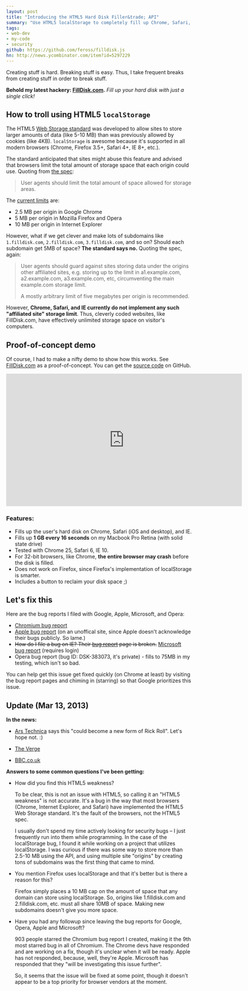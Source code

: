 ```yaml
---
layout: post
title: "Introducing the HTML5 Hard Disk Filler&trade; API"
summary: "Use HTML5 localStorage to completely fill up Chrome, Safari, and IE users hard disks. Trololo..."
tags:
- web-dev
- my-code
- security
github: https://github.com/feross/filldisk.js
hn: http://news.ycombinator.com/item?id=5297229
---
```


Creating stuff is hard. Breaking stuff is easy. Thus, I take frequent breaks from creating stuff in order to break stuff.

**Behold my latest hackery: [FillDisk.com](http://www.filldisk.com).** *Fill up your hard disk with just a single click!*

## How to troll using HTML5 `localStorage`

The HTML5 [Web Storage standard](http://www.w3.org/TR/webstorage/) was developed to allow sites to store larger amounts of data (like 5-10 MB) than was previously allowed by cookies (like 4KB). `localStorage` is awesome because it's supported in all modern browsers (Chrome, Firefox 3.5+, Safari 4+, IE 8+, etc.).

The standard anticipated that sites might abuse this feature and advised that browsers limit the total amount of storage space that each origin could use. Quoting from [the spec](http://www.w3.org/TR/webstorage/):

> User agents should limit the total amount of space allowed for storage areas.

The [current limits](http://en.wikipedia.org/wiki/Web_storage#Storage_size) are:

- 2.5 MB per origin in Google Chrome
- 5 MB per origin in Mozilla Firefox and Opera
- 10 MB per origin in Internet Explorer

However, what if we get clever and make lots of subdomains like `1.filldisk.com`, `2.filldisk.com`, `3.filldisk.com`, and so on? Should each subdomain get 5MB of space? **The standard says no.** Quoting the spec, again:

> User agents should guard against sites storing data under the origins other affiliated sites, e.g. storing up to the limit in a1.example.com, a2.example.com, a3.example.com, etc, circumventing the main example.com storage limit.
>
> A mostly arbitrary limit of five megabytes per origin is recommended.

However, **Chrome, Safari, and IE currently do not implement any such "affiliated site" storage limit**. Thus, cleverly coded websites, like FillDisk.com, have effectively unlimited storage space on visitor's computers.

## Proof-of-concept demo

Of course, I had to make a nifty demo to show how this works. See [FillDisk.com](http://www.filldisk.com) as a proof-of-concept. You can get the [source code](https://github.com/feross/filldisk.js) on GitHub.

<iframe width="640" height="360" src="http://www.youtube.com/embed/XkScSMIr_00" frameborder="0" allowfullscreen></iframe>

### Features:

- Fills up the user's hard disk on Chrome, Safari (iOS and desktop), and IE.
- Fills up **1 GB every 16 seconds** on my Macbook Pro Retina (with solid state drive)
- Tested with Chrome 25, Safari 6, IE 10.
- For 32-bit browsers, like Chrome, **the entire browser may crash** before the disk is filled.
- Does not work on Firefox, since Firefox's implementation of localStorage is smarter.
- Includes a button to reclaim your disk space ;)

## Let's fix this

Here are the bug reports I filed with Google, Apple, Microsoft, and Opera:

- [Chromium bug report](https://code.google.com/p/chromium/issues/detail?id=178980)
- [Apple bug report](http://openradar.appspot.com/radar?id=2792401) (on an unoffical site, since Apple doesn't acknowledge their bugs publicly. So lame.)
- <s>How do I file a bug on IE? Their [bug report](http://connect.microsoft.com/IE) page is broken.</s> [Microsoft bug report](https://connect.microsoft.com/IE/feedback/details/780246/localstorage-stores-unlimited-amount-of-data-with-unlimited-subdomains-against-spec) (requires login)
- Opera bug report (bug ID: DSK-383073, it's private) - fills to 75MB in my testing, which isn't so bad.

You can help get this issue get fixed quickly (on Chrome at least) by visiting the bug report pages and chiming in (starring) so that Google prioritizes this issue.

## Update (Mar 13, 2013)

**In the news:**

- [Ars Technica](http://arstechnica.com/security/2013/02/exploit-lets-websites-bombard-visitors-pcs-with-gigabytes-of-data/) says this "could become a new form of Rick Roll". Let's hope not. :)

- [The Verge](http://www.theverge.com/2013/3/1/4042728/html5-browser-exploit-could-let-pranksters-fill-up-your-hard-drive)

- [BBC.co.uk](http://www.bbc.co.uk/news/technology-21628622)

**Answers to some common questions I've been getting:**

- How did you find this HTML5 weakness?

  To be clear, this is not an issue with HTML5, so calling it an "HTML5 weakness" is not accurate. It's a bug in the way that most browsers (Chrome, Internet Explorer, and Safari) have implemented the HTML5 Web Storage standard. It's the fault of the browsers, not the HTML5 spec.

  I usually don't spend my time actively looking for security bugs – I just frequently run into them while programming. In the case of the localStorage bug, I found it while working on a project that utilizes localStorage. I was curious if there was some way to store more than 2.5-10 MB using the API, and using multiple site "origins" by creating tons of subdomains was the first thing that came to mind.

- You mention Firefox uses localStorage and that it's better but is there a reason for this?

  Firefox simply places a 10 MB cap on the amount of space that any domain can store using localStorage. So, origins like 1.filldisk.com and 2.filldisk.com, etc. must all share 10MB of space. Making new subdomains doesn't give you more space.

- Have you had any followup since leaving the bug reports for Google, Opera, Apple and Microsoft?

  903 people starred the Chromium bug report I created, making it the 9th most starred bug in all of Chromium. The Chrome devs have responded and are working on a fix, though it's unclear when it will be ready. Apple has not responded, because, well, they're Apple. Microsoft has responded that they "will be investigating this issue further".

  So, it seems that the issue will be fixed at some point, though it doesn't appear to be a top priority for browser vendors at the moment.
